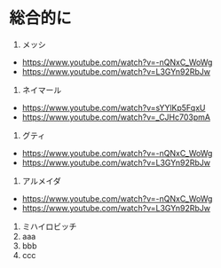 
# 総合的に

1. メッシ
  -  https://www.youtube.com/watch?v=-nQNxC_WoWg
  -  https://www.youtube.com/watch?v=L3GYn92RbJw
1. ネイマール
  - https://www.youtube.com/watch?v=sYYlKp5FqxU
  - https://www.youtube.com/watch?v=_CJHc703pmA
1. グティ
-  https://www.youtube.com/watch?v=-nQNxC_WoWg
-  https://www.youtube.com/watch?v=L3GYn92RbJw
1. アルメイダ  
-  https://www.youtube.com/watch?v=-nQNxC_WoWg
-  https://www.youtube.com/watch?v=L3GYn92RbJw
1. ミハイロビッチ  
1. aaa  
1. bbb  
1. ccc  


